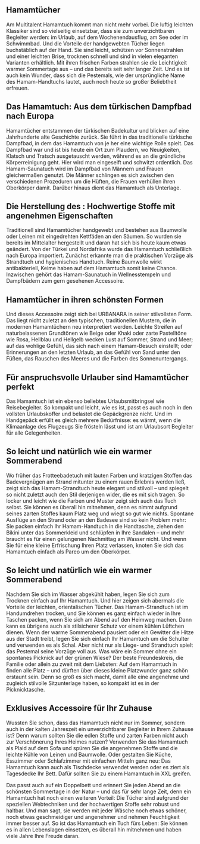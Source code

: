  

Hamamtücher
-----------

Am Multitalent Hamamtuch kommt man nicht mehr vorbei. Die luftig leichten Klassiker sind so vielseitig einsetzbar, dass sie zum unverzichtbaren Begleiter werden: im Urlaub, auf dem Wochenendausflug, am See oder im Schwimmbad. Und die Vorteile der handgewebten Tücher liegen buchstäblich auf der Hand. Sie sind leicht, schützen vor Sonnenstrahlen und einer leichten Brise, trocknen schnell und sind in vielen eleganten Varianten erhältlich. Mit ihren frischen Farben strahlen sie die Leichtigkeit warmer Sommertage aus – und das bereits seit sehr langer Zeit. Und es ist auch kein Wunder, dass sich die Pestemals, wie der ursprüngliche Name des Hamam-Handtuchs lautet, auch noch heute so großer Beliebtheit erfreuen.

Das Hamamtuch: Aus dem türkischen Dampfbad nach Europa
------------------------------------------------------

Hamamtücher entstammen der türkischen Badekultur und blicken auf eine Jahrhunderte alte Geschichte zurück. Sie führt in das traditionelle türkische Dampfbad, in dem das Hamamtuch von je her eine wichtige Rolle spielt. Das Dampfbad war und ist bis heute ein Ort zum Plaudern, wo Neuigkeiten, Klatsch und Tratsch ausgetauscht werden, während es an die gründliche Körperreinigung geht. Hier wird man eingeseift und schwitzt ordentlich. Das Hamam-Saunatuch wird im Dampfbad von Männern und Frauen gleichermaßen genutzt. Die Männer schlingen es sich zwischen den verschiedenen Prozeduren um die Hüften, die Frauen verhüllen ihren Oberkörper damit. Darüber hinaus dient das Hamamtuch als Unterlage.

Die Herstellung des : Hochwertige Stoffe mit angenehmen Eigenschaften
---------------------------------------------------------------------

Traditionell sind Hamamtücher handgewebt und bestehen aus Baumwolle oder Leinen mit eingedrehten Kettfäden an den Säumen. So wurden sie bereits im Mittelalter hergestellt und daran hat sich bis heute kaum etwas geändert. Von der Türkei und Nordafrika wurde das Hamamtuch schließlich nach Europa importiert. Zunächst erkannte man die praktischen Vorzüge als Strandtuch und hygienisches Handtuch. Reine Baumwolle wirkt antibakteriell, Keime haben auf dem Hamamtuch somit keine Chance. Inzwischen gehört das Hamam-Saunatuch in Wellnesstempeln und Dampfbädern zum gern gesehenen Accessoire.

Hamamtücher in ihren schönsten Formen
-------------------------------------

Und dieses Accessoire zeigt sich bei URBANARA in seiner stilvollsten Form. Das liegt nicht zuletzt an den typischen, traditionellen Mustern, die in modernen Hamamtüchern neu interpretiert werden. Leichte Streifen auf naturbelassenen Grundtönen wie Beige oder Khaki oder zarte Pastelltöne wie Rosa, Hellblau und Hellgelb wecken Lust auf Sommer, Strand und Meer; auf das wohlige Gefühl, das sich nach einem Hamam-Besuch einstellt; oder Erinnerungen an den letzten Urlaub, an das Gefühl von Sand unter den Füßen, das Rauschen des Meeres und die Farben des Sonnenuntergangs.

Für anspruchsvolle Urlauber sind Hamamtücher perfekt
----------------------------------------------------

Das Hamamtuch ist ein ebenso beliebtes Urlaubsmitbringsel wie Reisebegleiter. So kompakt und leicht, wie es ist, passt es auch noch in den vollsten Urlaubskoffer und belastet die Gepäckgrenze nicht. Und im Handgepäck erfüllt es gleich mehrere Bedürfnisse: es wärmt, wenn die Klimaanlage des Flugzeugs Sie frösteln lässt und ist am Urlaubsort Begleiter für alle Gelegenheiten.

So leicht und natürlich wie ein warmer Sommerabend
--------------------------------------------------

Wo früher das Frotteebadetuch mit lauten Farben und kratzigen Stoffen das Badevergnügen am Strand mitunter zu einem rauen Erlebnis werden ließ, zeigt sich das Hamam-Strandtuch heute elegant und stilvoll – und spiegelt so nicht zuletzt auch den Stil derjenigen wider, die es mit sich tragen. So locker und leicht wie die Farben und Muster zeigt sich auch das Tuch selbst. Sie können es überall hin mitnehmen, denn es nimmt aufgrund seines zarten Stoffes kaum Platz weg und wiegt so gut wie nichts. Spontane Ausflüge an den Strand oder an den Badesee sind so kein Problem mehr: Sie packen einfach Ihr Hamam-Handtuch in die Handtasche, ziehen den Bikini unter das Sommerkleid und schlüpfen in Ihre Sandalen – und mehr braucht es für einen gelungenen Nachmittag am Wasser nicht. Und wenn Sie für eine kleine Erfrischung Ihren Platz verlassen, knoten Sie sich das Hamamtuch einfach als Pareo um den Oberkörper.

So leicht und natürlich wie ein warmer Sommerabend
--------------------------------------------------

Nachdem Sie sich im Wasser abgekühlt haben, legen Sie sich zum Trocknen einfach auf Ihr Hamamtuch. Und hier zeigen sich abermals die Vorteile der leichten, orientalischen Tücher. Das Hamam-Strandtuch ist im Handumdrehen trocken, und Sie können es ganz einfach wieder in Ihre Taschen packen, wenn Sie sich am Abend auf den Heimweg machen. Dann kann es übrigens auch als stilsicherer Schutz vor einem kühlen Lüftchen dienen. Wenn der warme Sommerabend pausiert oder ein Gewitter die Hitze aus der Stadt treibt, legen Sie sich einfach Ihr Hamamtuch um die Schulter und verwenden es als Schal. Aber nicht nur als Liege- und Strandtuch spielt das Pestemal seine Vorzüge voll aus. Was wäre ein Sommer ohne ein spontanes Picknick auf der grünen Wiese? Der beste Freundeskreis, die Familie oder allein zu zweit mit dem Liebsten: Auf dem Hamamtuch in finden alle Platz – und dürften über dieses kleine Platzwunder ganz schön erstaunt sein. Denn so groß es sich macht, damit alle eine angenehme und zugleich stilvolle Sitzunterlage haben, so kompakt ist es in der Picknicktasche.

Exklusives Accessoire für Ihr Zuhause
-------------------------------------

Wussten Sie schon, dass das Hamamtuch nicht nur im Sommer, sondern auch in der kalten Jahreszeit ein unverzichtbarer Begleiter in Ihrem Zuhause ist? Denn warum sollten Sie die edlen Stoffe und zarten Farben nicht auch zur Verschönerung Ihres Heimes nutzen? Verwenden Sie das Hamamtuch als Plaid auf dem Sofa und spüren Sie die angenehmen Stoffe und die leichte Kühle von Leinen und Baumwolle. Oder gestalten Sie Küche, Esszimmer oder Schlafzimmer mit einfachen Mitteln ganz neu: Das Hamamtuch kann auch als Tischdecke verwendet werden oder es ziert als Tagesdecke Ihr Bett. Dafür sollten Sie zu einem Hamamtuch in XXL greifen.

Das passt auch auf ein Doppelbett und erinnert Sie jeden Abend an die schönsten Sommertage in der Natur – und das für sehr lange Zeit, denn ein Hamamtuch hat noch einen weiteren Vorteil: Die Tücher sind aufgrund der speziellen Webtechniken und der hochwertigen Stoffe sehr robust und haltbar. Und man sagt, sie werden mit jeder Wäsche noch etwas schöner, noch etwas geschmeidiger und angenehmer und nehmen Feuchtigkeit immer besser auf. So ist das Hamamtuch ein Tuch fürs Leben: Sie können es in allen Lebenslagen einsetzen, es überall hin mitnehmen und haben viele Jahre Ihre Freude daran.
